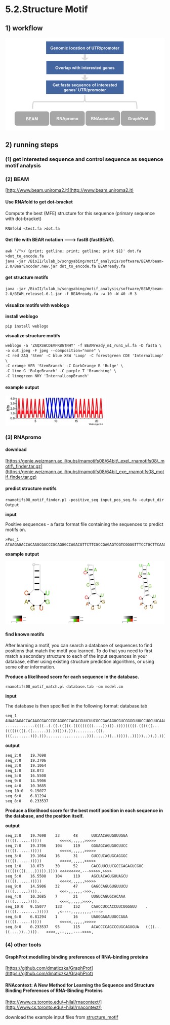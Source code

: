# 5.2.Structure Motif

## 1\) workflow

![](../../.gitbook/assets/structure_motif.pipeline.png)

## 2\) running steps

### \(1\) get interested sequence and control sequence as sequence motif analysis

### \(2\) BEAM

[http://www.beam.uniroma2.it](http://www.beam.uniroma2.it)

#### Use RNAfold to get dot-bracket

Compute the best \(MFE\) structure for this sequence \(primary sequence with dot-bracket\)

```text
RNAfold <test.fa >dot.fa
```

#### Get file with BEAR notation ---&gt; fastB \(fastBEAR\).

```text
awk '/^>/ {print; getline; print; getline; print $1}' dot.fa >dot_to_encode.fa
java -jar /BioII/lulab_b/songyabing/motif_analysis/software/BEAM/beam-2.0/BearEncoder.new.jar dot_to_encode.fa BEAMready.fa
```

#### get structure motifs

```text
java -jar /BioII/lulab_b/songyabing/motif_analysis/software/BEAM/beam-2.0/BEAM_release1.6.1.jar -f BEAMready.fa -w 10 -W 40 -M 3
```

#### visualize motifs with weblogo

**install weblogo**

```text
pip install weblogo
```

**visualize structure motifs**

```text
weblogo -a 'ZAQXSWCDEVFRBGTNHY' -f BEAMready_m1_run1_wl.fa -D fasta \
-o out.jpeg -F jpeg --composition="none" \
-C red ZAQ 'Stem' -C blue XSW 'Loop' -C forestgreen CDE 'InternalLoop' \
-C orange VFR 'StemBranch' -C DarkOrange B 'Bulge' \
-C lime G 'BulgeBranch' -C purple T 'Branching' \
-C limegreen NHY 'InternalLoopBranch'
```

#### example output

![](../../.gitbook/assets/structure_motif.beam.png)

### \(3\) RNApromo

#### download

[https://genie.weizmann.ac.il/pubs/rnamotifs08/64bit\_exe\_rnamotifs08\_motif\_finder.tar.gz](https://genie.weizmann.ac.il/pubs/rnamotifs08/64bit_exe_rnamotifs08_motif_finder.tar.gz)

#### predict structure motifs

```text
rnamotifs08_motif_finder.pl -positive_seq input_pos_seq.fa -output_dir Output
```

**input**

Positive sequences - a fasta format file containing the sequences to predict motifs on.

```text
>Pos_1
ATAAGAGACCACAAGCGACCCGCAGGGCCAGACGTTCTTCGCCGAGAGTCGTCGGGGTTTCCTGCTTCAACAGTGCTTGGACGGAACCCGGCGCTCGTTCCCCACCCCGGCCGGCCGCCCATAGCCAGCCCTCCGTCACCTCTTCACCGCACCCTCGGACTGCCCCAAGGCCCCCGCCGCCGCTCCA
```

**example output**

![](../../.gitbook/assets/structure_motif.rnapromo.png)

#### find known motifs

After learning a motif, you can search a database of sequences to find positions that match the motif you learned. To do that you need to first match a secondary structure to each of the input sequences in your database, either using existing structure prediction algorithms, or using some other information.

**Produce a likelihood score for each sequence in the database.**

```text
rnamotifs08_motif_match.pl database.tab -cm model.cm
```

**input**

The database is then specified in the following format: database.tab

```text
seq_1    AUAAGAGACCACAAGCGACCCGCAGGGCCAGACGUUCUUCGCCGAGAGUCGUCGGGGUUUCCUGCUUCAACAGUGCUUGGACGGAACCCGGCGCUCGUUCCCCACCCCGGCCGGCCGCCCAUAGCCAGCCCUCCGUCACCUCUUCACCGCACCCUCGGACUGCCCCAAGGCCCCCGCCGCCGCUCCA    .............((((..(.((.(((((.(((((((((....))))).))))(((((.((((((...(((((((((.((......)).)))))).))).........(((.(((........))).)))..................))).....)))..)))))..)))))..)).).))))...
```

**output**

```text
seq_2:0    19.7698
seq_7:0    19.3706
seq_3:0    19.1064
seq_1:0    18.073
seq_5:0    16.5508
seq_9:0    14.5906
seq_4:0    10.3685
seq_10:0   9.15077
seq_6:0    6.81294
seq_8:0    0.233537
```

**Produce a likelihood score for the best motif position in each sequence in the database, and the position itself.**

**output**

```text
seq_2:0    19.7698    33      48      UUCAACAGUGUUUGGA        (((((......)))))        <<<<<,,,,,,>>>>>
seq_7:0    19.3706    104     119     GGGAGCAGUGUCUUCC        (((((......)))))        <<<<<,,,,,,>>>>>
seq_3:0    19.1064    16      31      GUCCUCAGUGCAGGGC        (((((......)))))        <<<<<,,,,,,>>>>>
seq_1:0    18.073     30      52      GACGUUCUUCGCCGAGAGUCGUC (((((((((....))))).)))) <<<<<<<<<,--->>>>>,>>>>
seq_5:0    16.5508    104     119     AGCUACAGUGUUAGCU        (((((......)))))        <<<<<,,,,,,>>>>>
seq_9:0    14.5906    32      47      GAGCCAGUGUGUUUCU        ((((......))))..        <<<-,,,,,,->>>,,
seq_4:0    10.3685    7       21      UUGUCAGUGCACAAA         ((((......)))).         <<<<,,,,,,>>>>,
seq_10:0   9.15077    133     152     CAACCUCCACCUUCUGGGUU    .(((((.........)))))    ,<----,,,,,,,,,---->
seq_6:0    6.81294    1       16      UAUGGAGAUUUCCAUA        (((((......)))))        <<<<<,,,,,,>>>>>
seq_8:0    0.233537   95      115     ACACCCCAGCCCUGCAGUGUA   ((((..((....))..)))).   <<<<,,--,,,,---->>>>,
```

### \(4\) other tools

#### GraphProt:modelling binding preferences of RNA-binding proteins

[https://github.com/dmaticzka/GraphProt](https://github.com/dmaticzka/GraphProt)

#### RNAcontext: A New Method for Learning the Sequence and Structure Binding Preferences of RNA-Binding Proteins

[http://www.cs.toronto.edu/~hilal/rnacontext/](http://www.cs.toronto.edu/~hilal/rnacontext/)

download the example input files from [structure\_motif](https://github.com/YuminTHU/training_class/tree/master/files/structure_motif)

